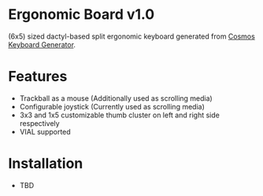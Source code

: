 # Ergonomic Board v1.0

(6x5) sized dactyl-based split ergonomic keyboard generated from [Cosmos Keyboard Generator](https://ryanis.cool/cosmos/).

# Features
- Trackball as a mouse (Additionally used as scrolling media)
- Configurable joystick (Currently used as scrolling media)
- 3x3 and 1x5 customizable thumb cluster on left and right side respectively
- VIAL supported

# Installation
- TBD